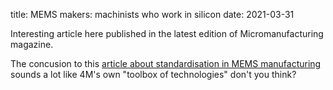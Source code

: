 title: MEMS makers: machinists who work in silicon 
date: 2021-03-31

Interesting article here published in the latest edition of Micromanufacturing magazine.
<!--break-->
The concusion to this [article about standardisation in MEMS manufacturing](http://www.micromanufacturing.com/showthread.php?t=1100) sounds a lot like 4M's own "toolbox of technologies" don't you think?